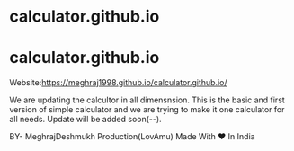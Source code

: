 # calculator.github.io
# calculator.github.io
Website:https://meghraj1998.github.io/calculator.github.io/

We are updating the calcultor in all dimensnsion.
This is the basic and first version of simple calculator and we are trying to make it one calculator for all needs.
Update will be added soon(--).

BY-
MeghrajDeshmukh Production(LovAmu)
Made With ♥ In India
